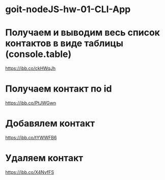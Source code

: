 # goit-nodeJS-hw-01-CLI-App

# Получаем и выводим весь список контактов в виде таблицы (console.table)

https://ibb.co/ckHWqJh

# Получаем контакт по id

https://ibb.co/PtJWGwn

# Добавялем контакт

https://ibb.co/tYWWFB6

# Удаляем контакт

https://ibb.co/X4NvfFS
